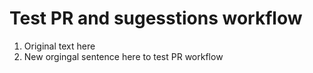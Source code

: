 # Test PR and sugesstions workflow

1) Original text here
2) New orgingal sentence here to test PR workflow
